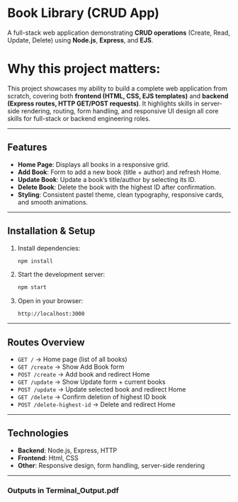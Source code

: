 #  Book Library (CRUD App)

A full-stack web application demonstrating **CRUD operations** (Create, Read, Update, Delete) using **Node.js**, **Express**, and **EJS**.  
 

# **Why this project matters:**  
This project showcases my ability to build a complete web application from scratch, covering both **frontend (HTML, CSS, EJS templates)** and **backend (Express routes, HTTP GET/POST requests)**. It highlights skills in server-side rendering, routing, form handling, and responsive UI design all core skills for full-stack or backend engineering roles.

---

##  Features
- **Home Page**: Displays all books in a responsive grid.  
- **Add Book**: Form to add a new book (title + author) and refresh Home.  
- **Update Book**: Update a book’s title/author by selecting its ID.  
- **Delete Book**: Delete the book with the highest ID after confirmation.  
- **Styling**: Consistent pastel theme, clean typography, responsive cards, and smooth animations.  

---

##  Installation & Setup



1. Install dependencies:

   ```bash
   npm install
   ```

2. Start the development server:

   ```bash
   npm start
   ```

3. Open in your browser:

   ```
   http://localhost:3000
   ```

---

##  Routes Overview

* `GET /` → Home page (list of all books)
* `GET /create` → Show Add Book form
* `POST /create` → Add book and redirect Home
* `GET /update` → Show Update form + current books
* `POST /update` → Update selected book and redirect Home
* `GET /delete` → Confirm deletion of highest ID book
* `POST /delete-highest-id` → Delete and redirect Home

---

##  Technologies

* **Backend**: Node.js, Express, HTTP
* **Frontend**: Html, CSS
* **Other**: Responsive design, form handling, server-side rendering

---
### Outputs in Terminal_Output.pdf


